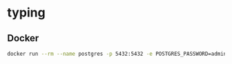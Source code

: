# typing

## Docker

```sh
docker run --rm --name postgres -p 5432:5432 -e POSTGRES_PASSWORD=admin -e POSTGRES_DB=typing -d postgres
```